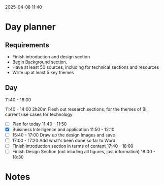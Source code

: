 2025-04-08 11:40


# Day planner

## Requirements

- Finish introduction and design section
- Begin Background section.
- Have at least 50 sources, including for technical sections and resources
- Write up at least 5 key themes

## Day

11:40 - 18:00

11:40 - 14:00 2h20m Flesh out research sections, for the themes of BI, current use cases for technology 

- [ ] Plan for today 11:40 - 11:50
- [x] Buisiness Intelligence and application 11:50 - 12:10
- [ ] 15:40 - 17:00 Draw up the design Images and save
- [ ] 17:00 - 17:20 Add what's been done so far to Word
- [ ] Finish introduction section in terms of content 17:40 - 18:00
- [ ] Finish Design Section (not inluding all figures, just information) 18:00 - 18:30
# Notes
